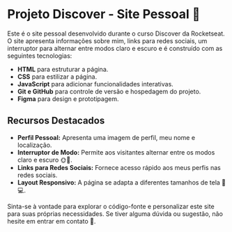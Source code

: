 # Projeto Discover - Site Pessoal 🚀

Este é o site pessoal desenvolvido durante o curso Discover da Rocketseat. O site apresenta informações sobre mim, links para redes sociais, um interruptor para alternar entre modos claro e escuro e é construído com as seguintes tecnologias:

- **HTML** para estruturar a página.
- **CSS** para estilizar a página.
- **JavaScript** para adicionar funcionalidades interativas.
- **Git e GitHub** para controle de versão e hospedagem do projeto.
- **Figma** para design e prototipagem.

## Recursos Destacados

- **Perfil Pessoal:** Apresenta uma imagem de perfil, meu nome e localização.
- **Interruptor de Modo:** Permite aos visitantes alternar entre os modos claro e escuro 🌞🌙.
- **Links para Redes Sociais:** Fornece acesso rápido aos meus perfis nas redes sociais.
- **Layout Responsivo:** A página se adapta a diferentes tamanhos de tela 📱💻.

Sinta-se à vontade para explorar o código-fonte e personalizar este site para suas próprias necessidades. Se tiver alguma dúvida ou sugestão, não hesite em entrar em contato 📧.
